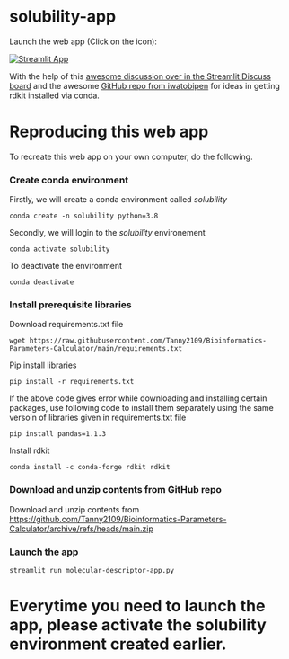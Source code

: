 # solubility-app

Launch the web app (Click on the icon):

[![Streamlit App](https://static.streamlit.io/badges/streamlit_badge_black_white.svg)](https://share.streamlit.io/tanny2109/bioinformatics-parameters-calculator/main/molecular-descriptor-app.py)

With the help of this [awesome discussion over in the Streamlit Discuss board](https://discuss.streamlit.io/t/can-i-add-conda-package-in-requirements-txt/8062/4) and the awesome [GitHub repo from iwatobipen](https://github.com/iwatobipen/chem_streamlit/) for ideas in getting rdkit installed via conda.

# Reproducing this web app
To recreate this web app on your own computer, do the following.

### Create conda environment
Firstly, we will create a conda environment called *solubility*
```
conda create -n solubility python=3.8
```
Secondly, we will login to the *solubility* environement
```
conda activate solubility
```
To deactivate the environment
```
conda deactivate
```
### Install prerequisite libraries

Download requirements.txt file

```
wget https://raw.githubusercontent.com/Tanny2109/Bioinformatics-Parameters-Calculator/main/requirements.txt

```

Pip install libraries
```
pip install -r requirements.txt
```
If the above code gives error while downloading and installing certain packages, use following code to install them separately using the same versoin of libraries given in requirements.txt file
```
pip install pandas=1.1.3 
```

Install rdkit
```
conda install -c conda-forge rdkit rdkit
```

###  Download and unzip contents from GitHub repo

Download and unzip contents from https://github.com/Tanny2109/Bioinformatics-Parameters-Calculator/archive/refs/heads/main.zip

###  Launch the app

```
streamlit run molecular-descriptor-app.py
```
# Everytime you need to launch the app, please activate the solubility environment created earlier.
